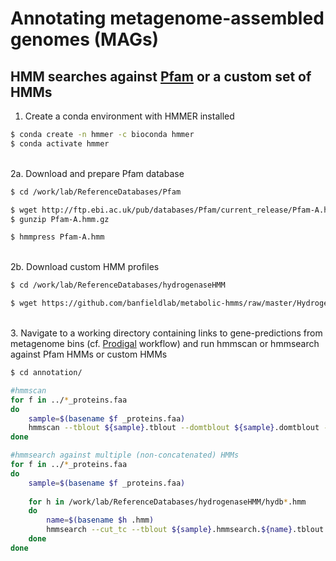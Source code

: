 # Annotating metagenome-assembled genomes (MAGs)

## HMM searches against [Pfam](https://academic.oup.com/nar/article/26/1/320/2379329) or a custom set of HMMs

1. Create a conda environment with HMMER installed

```bash
$ conda create -n hmmer -c bioconda hmmer
$ conda activate hmmer
```

\
2a. Download and prepare Pfam database

```bash
$ cd /work/lab/ReferenceDatabases/Pfam

$ wget http://ftp.ebi.ac.uk/pub/databases/Pfam/current_release/Pfam-A.hmm.gz
$ gunzip Pfam-A.hmm.gz

$ hmmpress Pfam-A.hmm
```

\
2b. Download custom HMM profiles

```bash
$ cd /work/lab/ReferenceDatabases/hydrogenaseHMM

$ wget https://github.com/banfieldlab/metabolic-hmms/raw/master/Hydrogenase_Group_1.hmm
```

\
3. Navigate to a working directory containing links to gene-predictions from metagenome bins (cf. [Prodigal](https://github.com/dgittins/Metagenomics/blob/main/annotation/genepredictionProdigal.md) workflow) and run hmmscan or hmmsearch against Pfam HMMs or custom HMMs

```bash
$ cd annotation/

#hmmscan
for f in ../*_proteins.faa
do
	sample=$(basename $f _proteins.faa)
	hmmscan --tblout ${sample}.tblout --domtblout ${sample}.domtblout --noali --notextw --cut_tc --cpu 40 /work/lab/ReferenceDatabases/Pfam/Pfam-A.hmm ../${sample}_proteins.faa > ${sample}.hmmscan.tc.out
done

#hmmsearch against multiple (non-concatenated) HMMs 
for f in ../*_proteins.faa
do
	sample=$(basename $f _proteins.faa)
	
	for h in /work/lab/ReferenceDatabases/hydrogenaseHMM/hydb*.hmm
	do
		name=$(basename $h .hmm)
		hmmsearch --cut_tc --tblout ${sample}.hmmsearch.${name}.tblout /work/lab/ReferenceDatabases/hydrogenaseHMM/${name}.hmm ../${sample}_proteins.faa
	done
done
```
